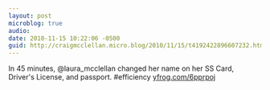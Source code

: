 ```yaml
---
layout: post
microblog: true
audio: 
date: 2010-11-15 10:22:06 -0500
guid: http://craigmcclellan.micro.blog/2010/11/15/t4192422896607232.html
---
```

In 45 minutes, @laura_mcclellan changed her name on her SS Card, Driver's License, and passport. #efficiency [yfrog.com/6pprpoj](http://yfrog.com/6pprpoj)
